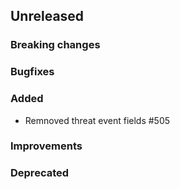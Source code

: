 <!-- When adding an entry to the Changelog:
- Please follow the Keep a Changelog: http://keepachangelog.com/ guidelines.
- Please insert your changelog line ordered by PR ID.
Thanks, you're awesome :-) -->

## Unreleased

### Breaking changes

### Bugfixes

### Added

* Remnoved threat event fields #505

### Improvements

### Deprecated


<!-- All empty sections:

## Unreleased

### Breaking changes

### Bugfixes

### Added

### Improvements

### Deprecated

-->
